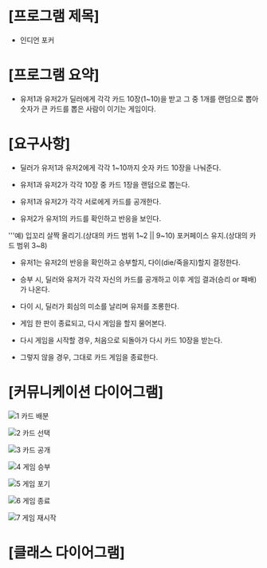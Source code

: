 # [프로그램 제목]


- 인디언 포커




# [프로그램 요약]


- 유저1과 유저2가 딜러에게 각각 카드 10장(1~10)을 받고 그 중 1개를 랜덤으로 뽑아 숫자가 큰 카드를 뽑은 사람이 이기는 게임이다.




# [요구사항]


- 딜러가 유저1과 유저2에게 각각 1~10까지 숫자 카드 10장을 나눠준다.

- 유저1과 유저2가 각각 10장 중 카드 1장을 랜덤으로 뽑는다.

- 유저1과 유저2가 각각 서로에게 카드를 공개한다.

- 유저2가 유저1의 카드를 확인하고 반응을 보인다.

'''예) 입꼬리 살짝 올리기.(상대의 카드 범위 1~2 || 9~10)
포커페이스 유지.(상대의 카드 범위 3~8)

- 유저1는 유저2의 반응을 확인하고 승부할지, 다이(die/죽을지)할지 결정한다.

- 승부 시, 딜러와 유저가 각각 자신의 카드를 공개하고 이후 게임 결과(승리 or 패배)가 나온다.

- 다이 시, 딜러가 회심의 미소를 날리며 유저를 조롱한다.

- 게임 한 판이 종료되고, 다시 게임을 할지 물어본다.

- 다시 게임을 시작할 경우, 처음으로 되돌아가 다시 카드 10장을 받는다.

- 그렇지 않을 경우, 그대로 카드 게임을 종료한다.




# [커뮤니케이션 다이어그램]



![1  카드 배분](https://user-images.githubusercontent.com/121847260/213863828-03c757d5-3c8c-49ff-a680-c6f2a8221745.png)


![2  카드 선택](https://user-images.githubusercontent.com/121847260/213863829-e3f2b6f8-fdf7-46f8-8fd5-08501e55bfc4.png)


![3  카드 공개](https://user-images.githubusercontent.com/121847260/213863831-efe67d5a-223a-46c3-8850-4230aa923cd8.png)


![4  게임 승부](https://user-images.githubusercontent.com/121847260/213863833-13bae567-f352-40f2-9249-611ad539ba99.png)


![5  게임 포기](https://user-images.githubusercontent.com/121847260/213863834-336f9c10-b90d-46a3-aec6-f89e886c8d0f.png)


![6  게임 종료](https://user-images.githubusercontent.com/121847260/213863835-d645c4ac-b6e2-4200-a865-b059056c239f.png)


![7  게임 재시작](https://user-images.githubusercontent.com/121847260/213863837-f44a22b5-07bc-4396-802b-691b2999ac22.png)



# [클래스 다이어그램]




